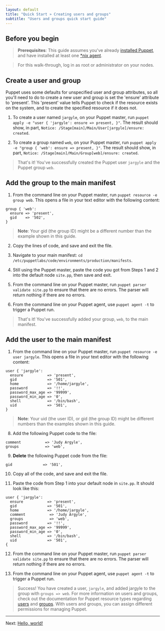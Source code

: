```yaml
---
layout: default
title: "Quick Start » Creating users and groups"
subtitle: "Users and groups quick start guide"
---
```


## Before you begin

> **Prerequisites**: This guide assumes you've already [installed Puppet]({{puppetserver}}/install_from_packages.html), and have installed at least one [*nix agent](./install_linux.html).

> For this  walk-through, log in as root or administrator on your nodes.

## Create a user and group

Puppet uses some defaults for unspecified user and group attributes, so all you'll need to do to create a new user and group is set the 'ensure' attribute to 'present'. This 'present' value tells Puppet to check if the resource exists on the system, and to create the specified resource if it does not.

1.  To create a user named `jargyle`, on your Puppet master, run `puppet apply -e "user { 'jargyle': ensure => present, }"`. The result should show, in part, `Notice: /Stage[main]/Main/User[jargyle]/ensure: created`.

2.  To create a group named `web`, on your Puppet master, run `puppet apply -e "group { 'web': ensure => present, }"`. The result should show, in part, `Notice: /Stage[main]/Main/Group[web]/ensure: created`.

> That's it! You've successfully created the Puppet user `jargyle` and the Puppet group `web`.

## Add the group to the main manifest

1. From the command line on your Puppet master, run `puppet resource -e group web`. This opens a file in your text editor with the following content:

```
group { 'web':
  ensure => 'present',
  gid    => '502',
}
```

>**Note**: Your gid (the group ID) might be a different number than the example shown in this guide.

2. Copy the lines of code, and save and exit the file.

3. Navigate to your main manifest: `cd /etc/puppetlabs/code/environments/production/manifests`.

4. Still using the Puppet master, paste the code you got from Steps 1 and 2 into the default node `site.pp`, then save and exit.

5. From the command line on your Puppet master, run `puppet parser validate site.pp` to ensure that there are no errors. The parser will return nothing if there are no errors.

6. From the command line on your Puppet agent, use `puppet agent -t` to trigger a Puppet run.

> That's it! You've successfully added your group, `web`, to the main manifest.

## Add the user to the main manifest

1. From the command line on your Puppet master, run `puppet resource -e user jargyle`. This opens a file in your text editor with the following content:

```
user { 'jargyle':
  ensure           => 'present',
  gid              => '501',
  home             => '/home/jargyle',
  password         => '!!',
  password_max_age => '99999',
  password_min_age => '0',
  shell            => '/bin/bash',
  uid              => '501',
}
```

> **Note**: Your uid (the user ID), or gid (the group ID) might be different numbers than the examples shown in this guide.

8. Add the following Puppet code to the file:

```
comment           => 'Judy Argyle',
groups            => 'web',
```

9. **Delete** the following Puppet code from the file:

```
gid              => '501',
```

10. Copy all of the code, and save and exit the file.

11. Paste the code from Step 1 into your default node in `site.pp`. It should look like this:

```
user { 'jargyle':
  ensure           => 'present',
  gid              => '501',
  home             => '/home/jargyle',
  comment           => 'Judy Argyle',
  groups            => 'web',
  password         => '!!',
  password_max_age => '99999',
  password_min_age => '0',
  shell            => '/bin/bash',
  uid              => '501',
{
```

12. From the command line on your Puppet master, run `puppet parser validate site.pp` to ensure that there are no errors. The parser will return nothing if there are no errors.

13. From the command line on your Puppet agent, use `puppet agent -t` to trigger a Puppet run.

> Success! You have created a user, `jargyle`, and added jargyle to the group with `groups => web`.
> For more information on users and groups, check out the documentation for Puppet resource types regarding [users](./types/user.html) and [groups](./types/group.html).
> With users and groups, you can assign different permissions for managing Puppet.

---------
Next: [Hello, world!](./quick_start_helloworld.html)
